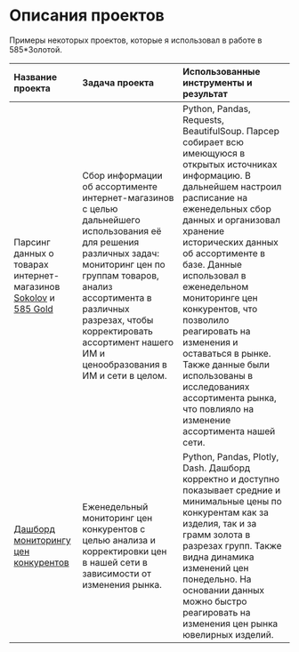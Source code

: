 # Описания проектов
Примеры некоторых проектов, которые я использовал в работе в 585*Золотой.

| Название проекта | Задача проекта | Использованные инструменты и результат |
| :-------------------- | :--------------------- |:----------------------------|
| Парсинг данных о товарах интернет-магазинов [Sokolov]() и [585 Gold]() | Сбор информации об ассортименте интернет-магазинов с целью дальнейшего использования её для решения различных задач: мониторинг цен по группам товаров, анализ ассортимента в различных разрезах, чтобы корректировать ассортимент нашего ИМ и ценообразования в ИМ и сети в целом. | Python, Pandas, Requests, BeautifulSoup. Парсер собирает всю имеющуюся в открытых источниках информацию. В дальнейшем настроил расписание на еженедельных сбор данных и организовал хранение исторических данных об ассортименте в базе. Данные использовал в еженедельном мониторинге цен конкурентов, что позволило реагировать на изменения и оставаться в рынке. Также данные были использованы в исследованиях ассортимента рынка, что повлияло на изменение ассортимента нашей сети. |
| [Дашборд мониторингу цен конкурентов]() | Еженедельный мониторинг цен конкурентов с целью анализа и корректировки цен в нашей сети в зависимости от изменения рынка. | Python, Pandas, Plotly, Dash. Дашборд корректно и доступно показывает средние и минимальные цены по конкурентам как за изделия, так и за грамм золота в разрезах групп. Также видна динамика изменений цен понедельно. На основании данных можно быстро реагировать на изменения цен рынка ювелирных изделий. |
